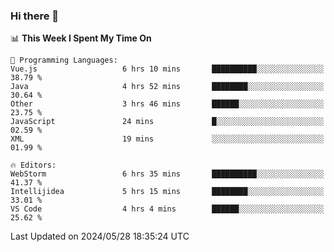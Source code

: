 ### Hi there 👋

<!--
**asdf12303116/asdf12303116** is a ✨ _special_ ✨ repository because its `README.md` (this file) appears on your GitHub profile.

Here are some ideas to get you started:

- 🔭 I’m currently working on ...
- 🌱 I’m currently learning ...
- 👯 I’m looking to collaborate on ...
- 🤔 I’m looking for help with ...
- 💬 Ask me about ...
- 📫 How to reach me: ...
- 😄 Pronouns: ...
- ⚡ Fun fact: ...
-->

<!--START_SECTION:waka-->
📊 **This Week I Spent My Time On** 

```text
💬 Programming Languages: 
Vue.js                   6 hrs 10 mins       ██████████░░░░░░░░░░░░░░░   38.79 % 
Java                     4 hrs 52 mins       ████████░░░░░░░░░░░░░░░░░   30.64 % 
Other                    3 hrs 46 mins       ██████░░░░░░░░░░░░░░░░░░░   23.75 % 
JavaScript               24 mins             █░░░░░░░░░░░░░░░░░░░░░░░░   02.59 % 
XML                      19 mins             ░░░░░░░░░░░░░░░░░░░░░░░░░   01.99 % 

🔥 Editors: 
WebStorm                 6 hrs 35 mins       ██████████░░░░░░░░░░░░░░░   41.37 % 
Intellijidea             5 hrs 15 mins       ████████░░░░░░░░░░░░░░░░░   33.01 % 
VS Code                  4 hrs 4 mins        ██████░░░░░░░░░░░░░░░░░░░   25.62 % 
```


 Last Updated on 2024/05/28 18:35:24 UTC
<!--END_SECTION:waka-->
